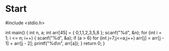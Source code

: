 # Start
#include <stdio.h>

int main()
{
	int n, a;
	int arr[45] = { 0,1,1,2,3,5,8 };
	scanf("%d", &n);
	for (int i = 1; i <= n; i++)
	{
		scanf("%d", &a);
		if (a > 6) 
			for (int j=7;j<=a;j++)
			arr[j] = arr[j - 1] + arr[j - 2];
		printf("%d\n", arr[a]);
	}
	return 0;
}
